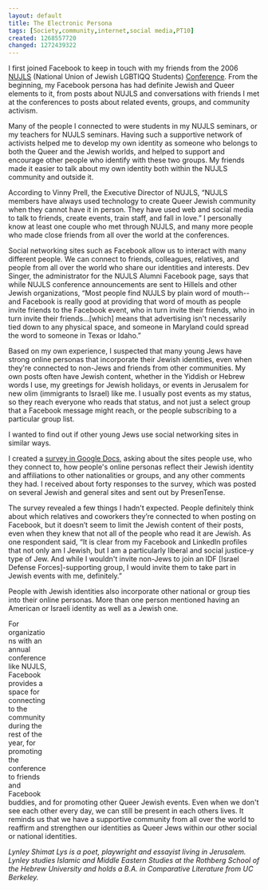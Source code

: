 ```yaml
---
layout: default
title: The Electronic Persona
tags: [Society,community,internet,social media,PT10]
created: 1268557720
changed: 1272439322
---
```

<p>I first joined Facebook to keep in touch with my friends from the 2006 <a href="http://www.nujlsonline.org">NUJLS</a> (National Union of Jewish LGBTIQQ Students) <a href="http://www.nujlsonline.org">Conference</a>. From the beginning, my Facebook persona has had definite Jewish and Queer elements to it, from posts about NUJLS and conversations with friends I met at the conferences to posts about related events, groups, and community activism.</p>
<p>Many of the people I connected to were students in my NUJLS seminars, or my teachers for NUJLS seminars. Having such a supportive network of activists helped me to develop my own identity as someone who belongs to both the Queer and the Jewish worlds, and helped to support and encourage other people who identify with these two groups. My friends made it easier to talk about my own identity both within the NUJLS community and outside it.</p>
<p>According to Vinny Prell, the Executive Director of NUJLS, &ldquo;NUJLS members have always used technology to create Queer Jewish community when they cannot have it in person. They have used web and social media to talk to friends, create events, train staff, and fall in love.&rdquo; I personally know at least one couple who met through NUJLS, and many more people who made close friends from all over the world at the conferences.</p>
<p>Social networking sites such as Facebook allow us to interact with many different people. We can connect to friends, colleagues, relatives, and people from all over the world who share our identities and interests. Dev Singer, the administrator for the NUJLS Alumni Facebook page, says that while NUJLS conference announcements are sent to Hillels and other Jewish organizations, &ldquo;Most people find NUJLS by plain word of mouth--and Facebook is really good at providing that word of mouth as people invite friends to the Facebook event, who in turn invite their friends, who in turn invite their friends...[which] means that advertising isn't necessarily tied down to any physical space, and someone in Maryland could spread the word to someone in Texas or Idaho.&rdquo;</p>
<p>Based on my own experience, I suspected that many young Jews have strong online personas that incorporate their Jewish identities, even when they're connected to non-Jews and friends from other communities. My own posts often have Jewish content, whether in the Yiddish or Hebrew words I use, my greetings for Jewish holidays, or events in Jerusalem for new olim (immigrants to Israel) like me. I usually post events as my status, so they reach everyone who reads that status, and not just a select group that a Facebook message might reach, or the people subscribing to a particular group list.</p>
<p>I wanted to find out if other young Jews use social networking sites in similar ways.</p>
<p>I created a <a href="http://www.google.com/url?sa=D&amp;q=https%3A%2F%2Fspreadsheets.google.com%2Fviewform%3Fformkey%3DdGg1SU1zdWVLS19zUjNTd2lZTjRld1E6MA">survey in Google Docs</a>, asking about the sites people use, who they connect to, how people's online personas reflect their Jewish identity and affiliations to other nationalities or groups, and any other comments they had. I received about forty responses to the survey, which was posted on several Jewish and general sites and sent out by PresenTense.</p>
<p>The survey revealed a few things I hadn't expected. People definitely think about which relatives and coworkers they&rsquo;re connected to when posting on Facebook, but it doesn&rsquo;t seem to limit the Jewish content of their posts, even when they knew that not all of the people who read it are Jewish. As one respondent said, &ldquo;It is clear from my Facebook and LinkedIn profiles that not only am I Jewish, but I am a particularly liberal and social justice-y type of Jew. And while I wouldn't invite non-Jews to join an IDF [Israel Defense Forces]-supporting group, I would invite them to take part in Jewish events with me, definitely.&rdquo;</p>
<p>People with Jewish identities also incorporate other national or group ties into their online personas. More than one person mentioned having an American or Israeli identity as well as a Jewish one.</p>
<object width="425" height="344" align="right">
<param name="movie" value="http://www.youtube.com/v/x8LBUQZB_Z0&amp;hl=en_US&amp;fs=1&amp;" />
<param name="allowFullScreen" value="true" />
<param name="allowscriptaccess" value="always" /><embed src="http://www.youtube.com/v/x8LBUQZB_Z0&amp;hl=en_US&amp;fs=1&amp;" type="application/x-shockwave-flash" allowscriptaccess="always" allowfullscreen="true" width="425" height="344"></embed></object>
<p>For organizations with an annual conference like NUJLS, Facebook provides a space for connecting to the community during the rest of the year, for promoting the conference to friends and Facebook buddies, and for promoting other Queer Jewish events. Even when we don't see each other every day, we can still be present in each others lives. It reminds us that we have a supportive community from all over the world to reaffirm and strengthen our identities as Queer Jews within our other social or national identities.</p>
<p><em>Lynley Shimat Lys is a poet, playwright and essayist living in Jerusalem. Lynley studies Islamic and Middle Eastern Studies at the Rothberg School of the Hebrew University and holds a B.A. in Comparative Literature from UC Berkeley. </em></p>